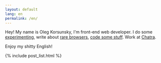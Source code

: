 ```yaml
---
layout: default
lang: en
permalink: /en/
---
```


Hey! My name is Oleg Korsunsky, I'm front-end web developer. I do some [experimenting](/en/experiments/), write about [rare browsers](/en/rare-species/), [code some stuff](/en/scripts/). Work at [Chatra](https://chatra.io).

Enjoy my shitty English!

{% include post_list.html %}

